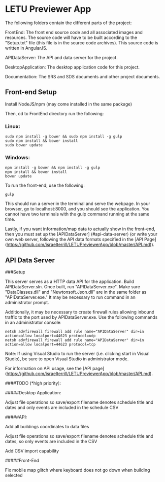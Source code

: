 # LETU Previewer App

The following folders contain the different parts of the project:


FrontEnd: The front end source code and all associated images and resources. The source code will have to be built according to the "Setup.txt" file (this file is in the source code archives). This source code is written in AngularJS.


APIDataServer: The API and data server for the project.


DesktopApplication: The desktop application code for this project.


Documentation: The SRS and SDS documents and other project documents.


## Front-end Setup
Install NodeJS/npm (may come installed in the same package)


Then, cd to FrontEnd directory run the following:

### Linux:

```
sudo npm install -g bower && sudo npm install -g gulp
sudo npm install && bower install
sudo bower update
```

### Windows:

```
npm install -g bower && npm install -g gulp
npm install && bower install
bower update
```

To run the front-end, use the following:

```
gulp
```

This should run a server in the terminal and serve the webpage. In your browser, go to localhost:8000, and you should see the application.
You cannot have two terminals with the gulp command running at the same time.

Lastly, if you want information/map data to actually show in the front-end, then you must set up the [APIDataServer] (#api-data-server) (or write your own web server, following the API data formats specified in the [API Page] (https://github.com/israelterrill/LETUPreviewerApp/blob/master/API.md)).


## API Data Server 

###Setup


This server serves as a HTTP data API for the application. Build APIDataServer.sln. Once built, run "APIDataServer.exe". Make sure "DataClasses.dll" and "Newtonsoft.Json.dll" are in the same folder as "APIDataServer.exe." It may be necessary to run command in an administrator prompt.

Additionally, it may be necessary to create firewall rules allowing inbound traffic to the port used by APIDataServer.exe. Use the following commands in an administrator console:

```
netsh advfirewall firewall add rule name="APIDataServer" dir=in action=allow localport=44623 protocol=udp
netsh advfirewall firewall add rule name="APIDataServer" dir=in action=allow localport=44623 protocol=tcp
```

Note: If using Visual Studio to run the server (i.e. clicking start in Visual Studio), be sure to open Visual Studio in administrator mode.

For information on API usage, see the [API page] (https://github.com/israelterrill/LETUPreviewerApp/blob/master/API.md).

####TODO (*high priority):

#####Desktop Application: 

Adjust file operations so save/export filename denotes schedule title and dates and only events are included in the schedule CSV

#####API:

Add all buildings coordinates to data files

Adjust file operations so save/export filename denotes schedule title and dates, so only events are included in the CSV

Add CSV import capability

#####Front-End

Fix mobile map glitch where keyboard does not go down when building selected
